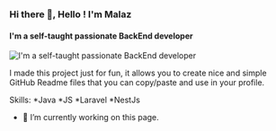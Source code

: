 ### Hi there 👋, Hello ! I'm Malaz
#### I'm a self-taught passionate BackEnd developer
![I'm a self-taught passionate BackEnd developer](https://ezpublish-france.fr/wp-content/uploads/2022/05/GitHub-annonce-une-experience-2FA-amelioree-pour-les-comptes-npm-758x426.jpg)

I made this project just for fun, it allows you to create nice and simple GitHub Readme files that you can copy/paste and use in your profile.

Skills:
*Java
*JS
*Laravel
*NestJs

- 🔭 I’m currently working on this page. 




